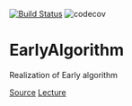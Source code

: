 [![Build Status](https://travis-ci.com/yaishenka/EarlyAlgorithm.svg?token=pCrpi9sFsEEr78ZMRHRN&branch=master)](https://travis-ci.com/yaishenka/EarlyAlgorithm) ![codecov](https://codecov.io/gh/yaishenka/EarlyAlgorithm/branch/master/graph/badge.svg?token=bnUBDq4XLg)



# EarlyAlgorithm

Realization of Early algorithm

[Source](http://www.mi-ras.ru/~sk/lehre/fivt2013/Earley.pdf)
[Lecture](https://www.youtube.com/watch?v=P6qWLT_TFtw)
